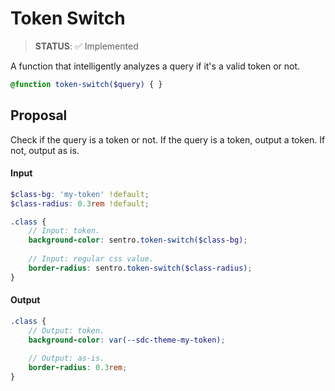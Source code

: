 # Token Switch
> **STATUS**: ✅ Implemented

A function that intelligently analyzes a query if it's a valid token or not.

```scss
@function token-switch($query) { }
```

## Proposal
Check if the query is a token or not. If the query is a token, output a token. If not, output as is.

#### Input
```scss
$class-bg: 'my-token' !default;
$class-radius: 0.3rem !default;

.class {
    // Input: token.
    background-color: sentro.token-switch($class-bg);
    
    // Input: regular css value.
    border-radius: sentro.token-switch($class-radius);
}
```

#### Output
```scss
.class {
    // Output: token.
    background-color: var(--sdc-theme-my-token);
    
    // Output: as-is.
    border-radius: 0.3rem;
}
```